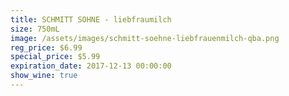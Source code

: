 ```yaml
---
title: SCHMITT SOHNE - liebfraumilch
size: 750mL
image: /assets/images/schmitt-soehne-liebfrauenmilch-qba.png
reg_price: $6.99
special_price: $5.99
expiration_date: 2017-12-13 00:00:00
show_wine: true
---
```



